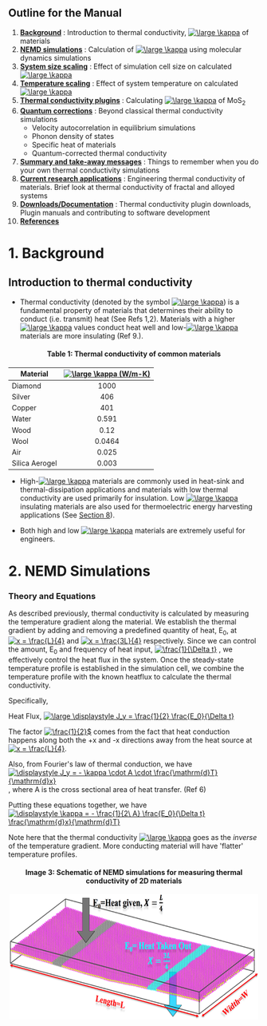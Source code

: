 ## Outline for the Manual
 
1. [**Background**](#1.-Background) : Introduction to thermal conductivity, <a href="https://www.codecogs.com/eqnedit.php?latex=\large&space;\kappa" target="_blank"><img src="https://latex.codecogs.com/svg.latex?\large&space;\kappa" title="\large \kappa" /></a> of materials
2. [**NEMD simulations**](#2.-NEMD-Simulations) : Calculation of <a href="https://www.codecogs.com/eqnedit.php?latex=\large&space;\kappa" target="_blank"><img src="https://latex.codecogs.com/svg.latex?\large&space;\kappa" title="\large \kappa" /></a> using molecular dynamics simulations
3. [**System size scaling**](#3.-System-size-scaling) : Effect of simulation cell size on calculated <a href="https://www.codecogs.com/eqnedit.php?latex=\large&space;\kappa" target="_blank"><img src="https://latex.codecogs.com/svg.latex?\large&space;\kappa" title="\large \kappa" /></a>
4. [**Temperature scaling**](#4.-Temperature-scaling) : Effect of system temperature on calculated <a href="https://www.codecogs.com/eqnedit.php?latex=\large&space;\kappa" target="_blank"><img src="https://latex.codecogs.com/svg.latex?\large&space;\kappa" title="\large \kappa" /></a>
5. [**Thermal conductivity plugins**](#5.-Thermal-conductivity-plugins) : Calculating <a href="https://www.codecogs.com/eqnedit.php?latex=\large&space;\kappa" target="_blank"><img src="https://latex.codecogs.com/svg.latex?\large&space;\kappa" title="\large \kappa" /></a> of MoS<sub>2</sub>
6. [**Quantum corrections**](#6.-Quantum-corrections) : Beyond classical thermal conductivity simulations
    * Velocity autocorrelation in equilibrium simulations
    * Phonon density of states
    * Specific heat of materials
    * Quantum-corrected thermal conductivity
7. [**Summary and take-away messages**](#7.-Summary-and-take-away-messages) : Things to remember when you do your own thermal conductivity simulations
8. [**Current research applications**](#8.-Current-research-applications) : Engineering thermal conductivity of materials. Brief look at thermal conductivity of fractal and alloyed systems
9. [**Downloads/Documentation**](#9.-Downloads-and-Documentation) : Thermal conductivity plugin downloads, Plugin manuals and contributing to software development
10. [**References**](#10.-References)

# 1. Background 


## Introduction to thermal conductivity


* Thermal conductivity (denoted by the symbol <a href="https://www.codecogs.com/eqnedit.php?latex=\large&space;\kappa" target="_blank"><img src="https://latex.codecogs.com/svg.latex?\large&space;\kappa" title="\large \kappa" /></a>) is a fundamental property of materials that determines their ability to conduct (i.e. transmit) heat (See Refs 1,2). Materials with a higher <a href="https://www.codecogs.com/eqnedit.php?latex=\large&space;\kappa" target="_blank"><img src="https://latex.codecogs.com/svg.latex?\large&space;\kappa" title="\large \kappa" /></a> values conduct heat well and low-<a href="https://www.codecogs.com/eqnedit.php?latex=\large&space;\kappa" target="_blank"><img src="https://latex.codecogs.com/svg.latex?\large&space;\kappa" title="\large \kappa" /></a> materials are more insulating (Ref 9.).

<div align=center>
<h4>Table 1: Thermal conductivity of common materials</h4>
</div>

| Material       | <a href="https://www.codecogs.com/eqnedit.php?latex=\large&space;\kappa" target="_blank"><img src="https://latex.codecogs.com/svg.latex?\large&space;\kappa" title="\large \kappa" /> (W/m-K) |
|----------------|:-------------------------------------:|
| Diamond        | 1000                                  |
| Silver         | 406                                   |
| Copper         | 401                                   |
| Water          | 0.591                                 |
| Wood           | 0.12                                  |
| Wool           | 0.0464                                |
| Air            | 0.025                                 |
| Silica Aerogel | 0.003                                 |


* High-<a href="https://www.codecogs.com/eqnedit.php?latex=\large&space;\kappa" target="_blank"><img src="https://latex.codecogs.com/svg.latex?\large&space;\kappa" title="\large \kappa" /></a> materials are commonly used in heat-sink and thermal-dissipation applications and materials with low thermal conductivity are used primarily for insulation. Low <a href="https://www.codecogs.com/eqnedit.php?latex=\large&space;\kappa" target="_blank"><img src="https://latex.codecogs.com/svg.latex?\large&space;\kappa" title="\large \kappa" /></a> insulating materials are also used for thermoelectric energy harvesting applications (See [Section 8](#8.-Current-research-applications)).

* Both high and low <a href="https://www.codecogs.com/eqnedit.php?latex=\large&space;\kappa" target="_blank"><img src="https://latex.codecogs.com/svg.latex?\large&space;\kappa" title="\large \kappa" /></a> materials are extremely useful for engineers. 
# 2. NEMD Simulations

### Theory and Equations

As described previously, thermal conductivity is calculated by measuring the temperature gradient along the material. We establish the thermal gradient by adding and removing a predefined quantity of heat, E<sub>0</sub>, at <a href="https://www.codecogs.com/eqnedit.php?latex=x&space;=&space;\frac{L}{4}" target="_blank"><img src="https://latex.codecogs.com/gif.latex?x&space;=&space;\frac{L}{4}" title="x = \frac{L}{4}" /></a> and <a href="https://www.codecogs.com/eqnedit.php?latex=x&space;=&space;\frac{3L}{4}" target="_blank"><img src="https://latex.codecogs.com/gif.latex?x&space;=&space;\frac{3L}{4}" title="x = \frac{3L}{4}" /></a> respectively. Since we can control the amount, E<sub>0</sub> and frequency of heat input, <a href="https://www.codecogs.com/eqnedit.php?latex=\frac{1}{\Delta&space;t}" target="_blank"><img src="https://latex.codecogs.com/gif.latex?\frac{1}{\Delta&space;t}" title="\frac{1}{\Delta t}" /></a> , we effectively control the heat flux in the system. Once the steady-state temperature profile is established in the simulation cell, we combine the temperature profile with the known heatflux to calculate the thermal conductivity.

Specifically,

Heat Flux, <a href="https://www.codecogs.com/eqnedit.php?latex=\large&space;\displaystyle&space;J_y&space;=&space;\frac{1}{2}&space;\frac{E_0}{\Delta&space;t}" target="_blank"><img src="https://latex.codecogs.com/svg.latex?\large&space;\displaystyle&space;J_y&space;=&space;\frac{1}{2}&space;\frac{E_0}{\Delta&space;t}" title="\large \displaystyle J_y = \frac{1}{2} \frac{E_0}{\Delta t}" /></a>

The factor <a href="https://www.codecogs.com/eqnedit.php?latex=\frac{1}{2}$" target="_blank"><img src="https://latex.codecogs.com/gif.latex?\frac{1}{2}$" title="\frac{1}{2}$" /></a> comes from the fact that heat conduction happens along both the +x and -x directions away from the heat source at <a href="https://www.codecogs.com/eqnedit.php?latex=x&space;=&space;\frac{L}{4}" target="_blank"><img src="https://latex.codecogs.com/gif.latex?x&space;=&space;\frac{L}{4}" title="x = \frac{L}{4}" /></a>.

Also, from Fourier's law of thermal conduction, we have <a href="https://www.codecogs.com/eqnedit.php?latex=\displaystyle&space;J_y&space;=&space;-&space;\kappa&space;\cdot&space;A&space;\cdot&space;\frac{\mathrm{d}T}{\mathrm{d}x}" target="_blank"><img src="https://latex.codecogs.com/gif.latex?\displaystyle&space;J_y&space;=&space;-&space;\kappa&space;\cdot&space;A&space;\cdot&space;\frac{\mathrm{d}T}{\mathrm{d}x}" title="\displaystyle J_y = - \kappa \cdot A \cdot \frac{\mathrm{d}T}{\mathrm{d}x}" /></a>, where A is the cross sectional area of heat transfer. (Ref 6)

Putting these equations together, we have <a href="https://www.codecogs.com/eqnedit.php?latex=\displaystyle&space;\kappa&space;=&space;-&space;\frac{1}{2\&space;A}&space;\frac{E_0}{\Delta&space;t}&space;\frac{\mathrm{d}x}{\mathrm{d}T}" target="_blank"><img src="https://latex.codecogs.com/gif.latex?\displaystyle&space;\kappa&space;=&space;-&space;\frac{1}{2\&space;A}&space;\frac{E_0}{\Delta&space;t}&space;\frac{\mathrm{d}x}{\mathrm{d}T}" title="\displaystyle \kappa = - \frac{1}{2\ A} \frac{E_0}{\Delta t} \frac{\mathrm{d}x}{\mathrm{d}T}" /></a>

Note here that the thermal conductivity <a href="https://www.codecogs.com/eqnedit.php?latex=\large&space;\kappa" target="_blank"><img src="https://latex.codecogs.com/svg.latex?\large&space;\kappa" title="\large \kappa" /></a>  goes as the _inverse_ of the temperature gradient. More conducting material will have 'flatter' temperature profiles.

<div align=center>
<h4>Image 3: Schematic of NEMD simulations for measuring thermal conductivity of 2D materials</h4>
<img src = "./Media/calculation_schematic.png" style = "width:500px;height:250px">
</div>
